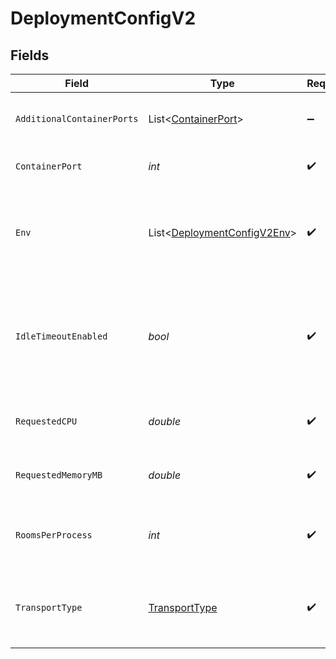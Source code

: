 # DeploymentConfigV2


## Fields

| Field                                                                                                            | Type                                                                                                             | Required                                                                                                         | Description                                                                                                      | Example                                                                                                          |
| ---------------------------------------------------------------------------------------------------------------- | ---------------------------------------------------------------------------------------------------------------- | ---------------------------------------------------------------------------------------------------------------- | ---------------------------------------------------------------------------------------------------------------- | ---------------------------------------------------------------------------------------------------------------- |
| `AdditionalContainerPorts`                                                                                       | List<[ContainerPort](../../Models/Shared/ContainerPort.md)>                                                      | :heavy_minus_sign:                                                                                               | Additional ports your server listens on.                                                                         |                                                                                                                  |
| `ContainerPort`                                                                                                  | *int*                                                                                                            | :heavy_check_mark:                                                                                               | Default port the server listens on.                                                                              | 4000                                                                                                             |
| `Env`                                                                                                            | List<[DeploymentConfigV2Env](../../Models/Shared/DeploymentConfigV2Env.md)>                                      | :heavy_check_mark:                                                                                               | The environment variable that our process will have access to at runtime.                                        |                                                                                                                  |
| `IdleTimeoutEnabled`                                                                                             | *bool*                                                                                                           | :heavy_check_mark:                                                                                               | Option to shut down processes that have had no new connections or rooms<br/>for five minutes.                    |                                                                                                                  |
| `RequestedCPU`                                                                                                   | *double*                                                                                                         | :heavy_check_mark:                                                                                               | The number of cores allocated to your process.                                                                   | 0.5                                                                                                              |
| `RequestedMemoryMB`                                                                                              | *double*                                                                                                         | :heavy_check_mark:                                                                                               | The amount of memory allocated to your process.                                                                  | 1024                                                                                                             |
| `RoomsPerProcess`                                                                                                | *int*                                                                                                            | :heavy_check_mark:                                                                                               | Governs how many [rooms](https://hathora.dev/docs/concepts/hathora-entities#room) can be scheduled in a process. | 3                                                                                                                |
| `TransportType`                                                                                                  | [TransportType](../../Models/Shared/TransportType.md)                                                            | :heavy_check_mark:                                                                                               | Transport type specifies the underlying communication protocol to the exposed port.                              |                                                                                                                  |